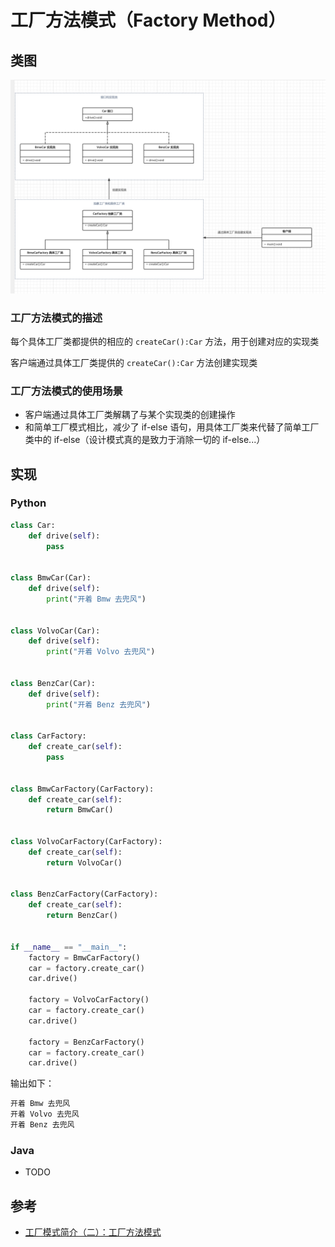 # 工厂方法模式（Factory Method）

## 类图

![](https://raw.githubusercontent.com/hsxhr-10/Blog/master/image/%E8%AE%BE%E8%AE%A1%E6%A8%A1%E5%BC%8F-7.png)

### 工厂方法模式的描述

每个具体工厂类都提供的相应的 `createCar():Car` 方法，用于创建对应的实现类

客户端通过具体工厂类提供的 `createCar():Car` 方法创建实现类

### 工厂方法模式的使用场景

- 客户端通过具体工厂类解耦了与某个实现类的创建操作
- 和简单工厂模式相比，减少了 if-else 语句，用具体工厂类来代替了简单工厂类中的 if-else（设计模式真的是致力于消除一切的 if-else...）

## 实现

### Python

```python
class Car:
    def drive(self):
        pass


class BmwCar(Car):
    def drive(self):
        print("开着 Bmw 去兜风")


class VolvoCar(Car):
    def drive(self):
        print("开着 Volvo 去兜风")


class BenzCar(Car):
    def drive(self):
        print("开着 Benz 去兜风")


class CarFactory:
    def create_car(self):
        pass


class BmwCarFactory(CarFactory):
    def create_car(self):
        return BmwCar()


class VolvoCarFactory(CarFactory):
    def create_car(self):
        return VolvoCar()


class BenzCarFactory(CarFactory):
    def create_car(self):
        return BenzCar()


if __name__ == "__main__":
    factory = BmwCarFactory()
    car = factory.create_car()
    car.drive()

    factory = VolvoCarFactory()
    car = factory.create_car()
    car.drive()

    factory = BenzCarFactory()
    car = factory.create_car()
    car.drive()
```

输出如下：

```BASH
开着 Bmw 去兜风
开着 Volvo 去兜风
开着 Benz 去兜风
```

### Java

- TODO

## 参考

- [工厂模式简介（二）：工厂方法模式](https://donggan.me/post/factory-pattern-2-factory-method/)
